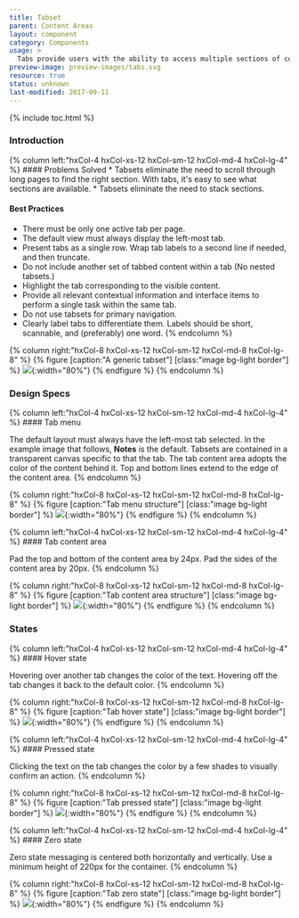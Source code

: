 ```yaml
---
title: Tabset
parent: Content Areas
layout: component
category: Components
usage: >
  Tabs provide users with the ability to access multiple sections of content seperated by tabs. This seperation makes it easy to explore and switch between different views. Tabs enable content organization at a high level, such as switching between views, data sets, or functional aspects of an app.
preview-image: preview-images/tabs.svg
resource: true
status: unknown
last-modified: 2017-09-11
---
```


{% include toc.html %}

### Introduction

<div class="hxRow">
{% column left:"hxCol-4 hxCol-xs-12 hxCol-sm-12 hxCol-md-4 hxCol-lg-4" %}
#### Problems Solved
  * Tabsets eliminate the need to scroll through long pages to find the
    right section. With tabs, it's easy to see what sections are
    available.
  * Tabsets eliminate the need to stack sections.

#### Best Practices
  * There must be only one active tab per page.
  * The default view must always display the left-most tab.
  * Present tabs as a single row. Wrap tab labels to a second line if
    needed, and then truncate.
  * Do not include another set of tabbed content within a tab (No
    nested tabsets.)
  * Highlight the tab corresponding to the visible content.
  * Provide all relevant contextual information and interface items to
    perform a single task within the same tab.
  * Do not use tabsets for primary navigation.
  * Clearly label tabs to differentiate them. Labels should be short,
    scannable, and (preferably) one word.
{% endcolumn %}

{% column right:"hxCol-8 hxCol-xs-12 hxCol-sm-12 hxCol-md-8 hxCol-lg-8" %}
{% figure [caption:"A generic tabset"] [class:"image bg-light border"] %}
![]({{site.url}}/assets/images/components/content-areas/tabs/tabs-lorem-ipsum.svg){:width="80%"}
{% endfigure %}
{% endcolumn %}
</div>

### Design Specs

<div class="hxRow">
{% column left:"hxCol-4 hxCol-xs-12 hxCol-sm-12 hxCol-md-4 hxCol-lg-4" %}
#### Tab menu

The default layout must always have the left-most tab selected. In the
example image that follows, **Notes** is the default. Tabsets are
contained in a transparent canvas specific to that the tab. The tab
content area adopts the color of the content behind it. Top and bottom
lines extend to the edge of the content area.
{% endcolumn %}

{% column right:"hxCol-8 hxCol-xs-12 hxCol-sm-12 hxCol-md-8 hxCol-lg-8" %}
{% figure [caption:"Tab menu structure"] [class:"image bg-light border"] %}
![]({{site.url}}/assets/images/components/content-areas/tabs/tabs-menu.svg){:width="80%"}
{% endfigure %}
{% endcolumn %}
</div>

<div class="hxRow">
{% column left:"hxCol-4 hxCol-xs-12 hxCol-sm-12 hxCol-md-4 hxCol-lg-4" %}
#### Tab content area

Pad the top and bottom of the content area by 24px. Pad the sides of
the content area by 20px.
{% endcolumn %}

{% column right:"hxCol-8 hxCol-xs-12 hxCol-sm-12 hxCol-md-8 hxCol-lg-8" %}
{% figure [caption:"Tab content area structure"] [class:"image bg-light border"] %}
![]({{site.url}}/assets/images/components/content-areas/tabs/tabs-content-area.svg){:width="80%"}
{% endfigure %}
{% endcolumn %}
</div>

### States

<div class="hxRow">
{% column left:"hxCol-4 hxCol-xs-12 hxCol-sm-12 hxCol-md-4 hxCol-lg-4" %}
#### Hover state

Hovering over another tab changes the color of the text. Hovering off
the tab changes it back to the default color.
{% endcolumn %}

{% column right:"hxCol-8 hxCol-xs-12 hxCol-sm-12 hxCol-md-8 hxCol-lg-8" %}
{% figure [caption:"Tab hover state"] [class:"image bg-light border"] %}
![]({{site.url}}/assets/images/components/content-areas/tabs/tabs-hover-state.svg){:width="80%"}
{% endfigure %}
{% endcolumn %}
</div>

<div class="hxRow">
{% column left:"hxCol-4 hxCol-xs-12 hxCol-sm-12 hxCol-md-4 hxCol-lg-4" %}
#### Pressed state

Clicking the text on the tab changes the color by a few shades to
visually confirm an action.
{% endcolumn %}

{% column right:"hxCol-8 hxCol-xs-12 hxCol-sm-12 hxCol-md-8 hxCol-lg-8" %}
{% figure [caption:"Tab pressed state"] [class:"image bg-light border"] %}
![]({{site.url}}/assets/images/components/content-areas/tabs/tabs-pressed-state.svg){:width="80%"}
{% endfigure %}
{% endcolumn %}
</div>

<div class="hxRow">
{% column left:"hxCol-4 hxCol-xs-12 hxCol-sm-12 hxCol-md-4 hxCol-lg-4" %}
#### Zero state

Zero state messaging is centered both horizontally and vertically. Use
a minimum height of 220px for the container.
{% endcolumn %}

{% column right:"hxCol-8 hxCol-xs-12 hxCol-sm-12 hxCol-md-8 hxCol-lg-8" %}
{% figure [caption:"Tab zero state"] [class:"image bg-light border"] %}
![]({{site.url}}/assets/images/components/content-areas/tabs/tabs-zero-state.svg){:width="80%"}
{% endfigure %}
{% endcolumn %}
</div>
